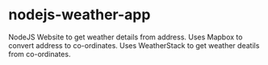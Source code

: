 # nodejs-weather-app
NodeJS Website to get weather details from address.
Uses Mapbox to convert address to co-ordinates.
Uses WeatherStack to get weather deatils from co-ordinates.
